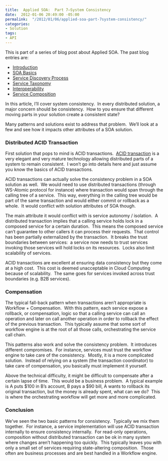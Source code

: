 ```yaml
---
title:  Applied SOA:  Part 7–System Consistency
date:  2012-01-06 20:49:00 -05:00
permalink:  "/2012/01/06/applied-soa-part-7system-consistency/"
categories:
- Solution
tags:
- API
---
```

<p>This is part of a series of blog post about Applied SOA. The past blog entries are:</p>  <ul>   <li><a href="http://vincentlauzon.wordpress.com/2011/06/17/applied-soa-part-1-introduction/">Introduction</a> </li>    <li><a title="Preview “Applied SOA- Part 2 – SOA Basics”" href="http://vincentlauzon.wordpress.com/2011/11/27/applied-soa-part-2-soa-basics/">SOA Basics</a> </li>    <li><a href="http://vincentlauzon.wordpress.com/2011/11/29/applied-soa-part-3-service-discovery-process/">Service Discovery Process</a> </li>    <li><a href="http://vincentlauzon.wordpress.com/2011/12/09/applied-soa-part-4-service-taxonomy/">Service Taxonomy</a></li>    <li><a href="http://vincentlauzon.wordpress.com/2011/12/13/applied-soa-part-5-interoperability/">Interoperability</a></li>    <li><a href="http://vincentlauzon.wordpress.com/2011/12/21/applied-soa-part-6service-composition/">Service Composition</a></li> </ul>  <p>In this article, I’ll cover system consistency.&#160; In every distributed solution, a major concern should be consistency.&#160; How to you ensure that different moving parts in your solution create a consistent state?</p>  <p>Many patterns and solutions exist to address that problem.&#160; We’ll look at a few and see how it impacts other attributes of a SOA solution.</p>  <h3>Distributed ACID Transaction</h3>  <p>First solution that pops to mind is ACID transactions.&#160; <a href="http://en.wikipedia.org/wiki/ACID">ACID transaction</a> is a very elegant and very mature technology allowing distributed parts of a system to remain consistent.&#160; I won’t go into details here and just assume you know the basics of ACID transactions.</p>  <p>ACID transactions can actually solve the consistency problem in a SOA solution as well.&#160; We would need to use distributed transactions (through WS-Atomic protocol for instance) where transaction would span through the calling tree of a service.&#160; This way, everything in the calling tree would be part of the same transaction and would either commit or rollback as a whole.&#160; It would conflict with solution attributes of SOA though.</p>  <p>The main attribute it would conflict with is service autonomy / isolation.&#160; A distributed transaction implies that a calling service holds lock in a composed service for a certain duration.&#160; This means the composed service can’t guarantee to other callers it can process their requests.&#160; That control has been partially externalized by the transaction.&#160; It breaks the trust boundaries between services:&#160; a service now needs to trust services invoking those services will hold locks on its resources.&#160; Locks also limit scalability of services.</p>  <p>ACID transactions are excellent at ensuring data consistency but they come at a high cost.&#160; This cost is deemed unacceptable in Cloud Computing because of scalability.&#160; The same goes for services invoked across trust boundaries (e.g. B2B services).</p>  <h3>Compensation</h3>  <p>The typical fall-back pattern when transactions aren’t appropriate is Workflow + Compensation.&#160; With this pattern, each service expose a rollback, or compensation, logic so that a calling service can call an operation and later on call another operation in order to rollback the effect of the previous transaction.&#160; This typically assume that some sort of workflow engine is at the root of all those calls, orchestrating the service call chain.</p>  <p>This patterns also work and solve the consistency problem.&#160; It introduces different compromises.&#160; For instance, services must trust the workflow engine to take care of the consistency.&#160; Mostly, it is a more complicated solution.&#160; Instead of relying on a system (the transaction coordinator) to take care of compensation, you basically must implement it yourself.</p>  <p>Above the technical difficulty, it might be difficult to compensate after a certain lapse of time.&#160; This would be a business problem.&#160; A typical example is A puts $100 in B’s account, B pays a $90 bill, A wants to rollback its original transaction, but the money is already spent, what can we do?&#160; This is where the orchestrating workflow will get more and more complicated.</p>  <h3>Conclusion</h3>  <p>We’ve seen the two basic patterns for consistency.&#160; Typically we mix them together.&#160; For instance, a service implementation will use ACID transaction internally to ensure consistency internally.&#160; For read-only operations, composition without distributed transaction can be ok in many system where changes aren’t happening too quickly.&#160; This typically leaves you with only a small set of services requiring state-altering composition.&#160; Those often are business processes and are best handled in a Workflow engine.</p>
